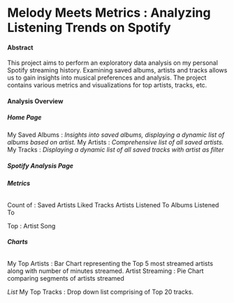 # Melody Meets Metrics : Analyzing Listening Trends on Spotify

#### Abstract
This project aims to perform an exploratory data analysis on my personal Spotify streaming history. Examining saved albums, artists and tracks allows us to gain insights into musical preferences and analysis. The project contains various metrics and visualizations for top artists, tracks, etc. 

#### Analysis Overview
##### ***Home Page***
My Saved Albums : *Insights into saved albums, displaying a dynamic list of albums based on artist.* 
My Artists : *Comprehensive list of all saved artists.*
My Tracks : *Displaying a dynamic list of all saved tracks with artist as filter*

##### ***Spotify Analysis Page***
###### ***Metrics***
Count of : Saved Artists
           Liked Tracks
           Artists Listened To
           Albums Listened To

Top : Artist
      Song

###### ***Charts***
My Top Artists : Bar Chart representing the Top 5 most streamed artists along with number of     minutes streamed. 
Artist Streaming : Pie Chart comparing segments of artists streamed 

*List*
My Top Tracks : Drop down list comprising of Top 20 tracks. 


           



